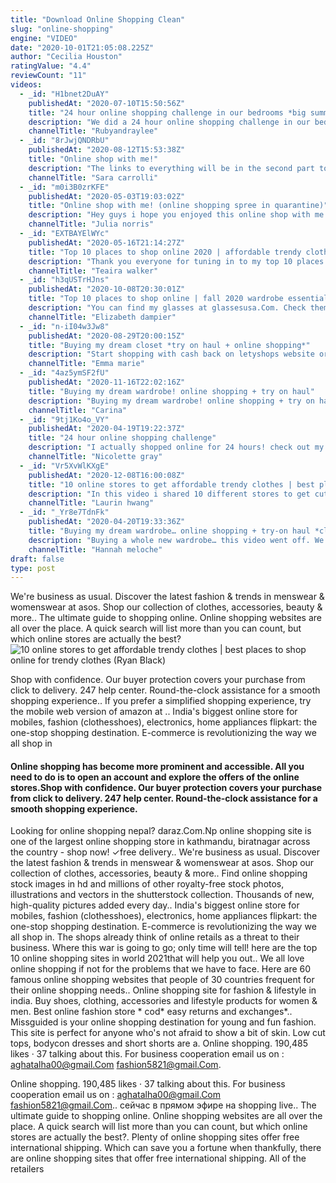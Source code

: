 ```yaml
---
title: "Download Online Shopping Clean"
slug: "online-shopping"
engine: "VIDEO"
date: "2020-10-01T21:05:08.225Z"
author: "Cecilia Houston"
ratingValue: "4.4"
reviewCount: "11"
videos:
  - _id: "H1bnet2DuAY"
    publishedAt: "2020-07-10T15:50:56Z"
    title: "24 hour online shopping challenge in our bedrooms *big summer haul try on 2020 | ruby and raylee"
    description: "We did a 24 hour online shopping challenge in our bedrooms and a big summer clothes haul try on 2020! we have had so many request to do another"
    channelTitle: "Rubyandraylee"
  - _id: "8rJwjQNDRbU"
    publishedAt: "2020-08-12T15:53:38Z"
    title: "Online shop with me!"
    description: "The links to everything will be in the second part to this video! blue light glasses:"
    channelTitle: "Sara carrolli"
  - _id: "m0i3B0zrKFE"
    publishedAt: "2020-05-03T19:03:02Z"
    title: "Online shop with me! (online shopping spree in quarantine)"
    description: "Hey guys i hope you enjoyed this online shop with me! stay tuned for the haul coming once i get my items in the mail! love you! instagram:_ julia_norris_ twitter:"
    channelTitle: "Julia norris"
  - _id: "EXTBAYElWYc"
    publishedAt: "2020-05-16T21:14:27Z"
    title: "Top 10 places to shop online 2020 | affordable trendy clothes"
    description: "Thank you everyone for tuning in to my top 10 places to shop online if you are shopping on a budget and but still want good quality trendy clothing, this is the"
    channelTitle: "Teaira walker"
  - _id: "h3qUSTrHJns"
    publishedAt: "2020-10-08T20:30:01Z"
    title: "Top 10 places to shop online | fall 2020 wardrobe essentials"
    description: "You can find my glasses at glassesusa.Com. Check them out here for a great offer &amp; free shipping (additional rules may apply,"
    channelTitle: "Elizabeth dampier"
  - _id: "n-iI04w3Jw8"
    publishedAt: "2020-08-29T20:00:15Z"
    title: "Buying my dream closet *try on haul + online shopping*"
    description: "Start shopping with cash back on letyshops website or mobile app: install extension to never miss your money:"
    channelTitle: "Emma marie"
  - _id: "4az5ymSF2fU"
    publishedAt: "2020-11-16T22:02:16Z"
    title: "Buying my dream wardrobe! online shopping + try on haul"
    description: "Buying my dream wardrobe! online shopping + try on haul hey guys! in today&#39;s video i bought my dream wardrobe! i purchased a bunch of super cool pieces"
    channelTitle: "Carina"
  - _id: "9tj1Ko4o_VY"
    publishedAt: "2020-04-19T19:22:37Z"
    title: "24 hour online shopping challenge"
    description: "I actually shopped online for 24 hours! check out my merch: beverlyhillsbrat.Club follow us: my instagram: my vlog"
    channelTitle: "Nicolette gray"
  - _id: "Vr5XvWlKXgE"
    publishedAt: "2020-12-08T16:00:08Z"
    title: "10 online stores to get affordable trendy clothes | best places to shop online for trendy clothes"
    description: "In this video i shared 10 different stores to get cute clothes for affordable prices! i hope this was helpful for people to find cheap clothes that&#39;s still cute and good"
    channelTitle: "Laurin hwang"
  - _id: "_Yr8e7TdnFk"
    publishedAt: "2020-04-20T19:33:36Z"
    title: "Buying my dream wardrobe… online shopping + try-on haul *closet makeover*"
    description: "Buying a whole new wardrobe… this video went off. We went online shopping, cleaned out my closet, unboxed all the new clothes, gave opinions on stores,"
    channelTitle: "Hannah meloche"
draft: false
type: post
---
```


We&#39;re business as usual. Discover the latest fashion &amp; trends in menswear &amp; womenswear at asos. Shop our collection of clothes, accessories, beauty &amp; more.. The ultimate guide to shopping online. Online shopping websites are all over the place. A quick search will list more than you can count, but which online stores are actually the best?
![10 online stores to get affordable trendy clothes | best places to shop online for trendy clothes (Ryan Black)](https://i.ytimg.com/vi/Vr5XvWlKXgE/hqdefault.jpg "10 online stores to get affordable trendy clothes | best places to shop online for trendy clothes (Philip Wallace)")

Shop with confidence. Our buyer protection covers your purchase from click to delivery. 247 help center. Round-the-clock assistance for a smooth shopping experience.. If you prefer a simplified shopping experience, try the mobile web version of amazon at .. India&#39;s biggest online store for mobiles, fashion (clothesshoes), electronics, home appliances flipkart: the one-stop shopping destination. E-commerce is revolutionizing the way we all shop in
<!--inArticleAds-->

<!--galleryOne-->

#### Online shopping has become more prominent and accessible. All you need to do is to open an account and explore the offers of the online stores.Shop with confidence. Our buyer protection covers your purchase from click to delivery. 247 help center. Round-the-clock assistance for a smooth shopping experience.
<!--inArticleAds-->

<!--galleryTwo-->

Looking for online shopping nepal? daraz.Com.Np online shopping site is one of the largest online shopping store in kathmandu, biratnagar across the country - shop now! ✓free delivery.. We&#39;re business as usual. Discover the latest fashion &amp; trends in menswear &amp; womenswear at asos. Shop our collection of clothes, accessories, beauty &amp; more.. Find online shopping stock images in hd and millions of other royalty-free stock photos, illustrations and vectors in the shutterstock collection. Thousands of new, high-quality pictures added every day.. India&#39;s biggest online store for mobiles, fashion (clothesshoes), electronics, home appliances flipkart: the one-stop shopping destination. E-commerce is revolutionizing the way we all shop in. The shops already think of online retails as a threat to their business. Where this war is going to go; only time will tell! here are the top 10 online shopping sites in world 2021that will help you out.. We all love online shopping if not for the problems that we have to face. Here are 60 famous online shopping websites that people of 30 countries frequent for their online shopping needs.. Online shopping site for fashion &amp; lifestyle in india. Buy shoes, clothing, accessories and lifestyle products for women &amp; men. Best online fashion store * cod* easy returns and exchanges*.. Missguided is your online shopping destination for young and fun fashion. This site is perfect for anyone who&#39;s not afraid to show a bit of skin. Low cut tops, bodycon dresses and short shorts are a. Online shopping. 190,485 likes · 37 talking about this. For business cooperation email us on : aghatalha00@gmail.Com fashion5821@gmail.Com.
<!--galleryThree-->

Online shopping. 190,485 likes · 37 talking about this. For business cooperation email us on : aghatalha00@gmail.Com fashion5821@gmail.Com.. сейчас в прямом эфире на shopping live.. The ultimate guide to shopping online. Online shopping websites are all over the place. A quick search will list more than you can count, but which online stores are actually the best?. Plenty of online shopping sites offer free international shipping. Which can save you a fortune when thankfully, there are online shopping sites that offer free international shipping. All of the retailers
